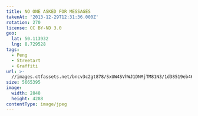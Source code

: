 ```yaml
---
title: NO ONE ASKED FOR MESSAGES
takenAt: '2013-12-29T12:31:36.000Z'
rotation: 270
license: CC BY-ND 3.0
geo:
  lat: 50.113932
  lng: 8.729528
tags:
  - Peng
  - Streetart
  - Graffiti
url: >-
  //images.ctfassets.net/bncv3c2gt878/SxUW4SVhWJ1DNMjTM81N3/1d38519eb46c315ed21e687334bdbdfc/no-one-asked-for-messages_11625360403_o
size: 5665395
image:
  width: 2848
  height: 4288
contentType: image/jpeg
---
```


